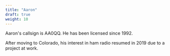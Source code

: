 ```yaml
---
title: "Aaron"
draft: true
weight: 10
---
```


Aaron's callsign is AA0QQ. He has been licensed since 1992.

<!--more-->

After moving to Colorado, his interest in ham radio resumed in 2019 due to a project at work.